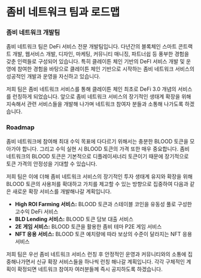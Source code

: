 # 좀비 네트워크 팀과 로드맵

### 좀비 네트워크 개발팀

좀비 네트워크 팀은 DeFi 서비스 전문 개발팀입니다. 다년간의 블록체인 스마트 콘트랙트 개발, 웹서비스 개발, 디자인, 마케팅, 커뮤니티 매니징, 파트너쉽 등 풍부한 경험을 갖춘 인력들로 구성되어 있습니다. 특히 클레이튼 체인 기반의 DeFI 서비스 개발 및 운영에 참여한 경험을 바탕으로 클레이튼 체인 기반으로 시작하는 좀비 네트워크 서비스의 성공적인 개발과 운영을 자신하고 있습니다.&#x20;

저희 팀은 좀비 네트워크 서비스를 통해 클레이튼 체인 최초로 DeFi 3.0 개념의 서비스를 런칭하게 되었습니다. 앞으로 좀비 네트워크 서비스의 장기적인 생태계 확장을 위해 지속해서 관련 서비스들을 개발해 나가며 네트워크 참여자 분들과 소통해 나가도록 하겠습니다.

### Roadmap

좀비 네트워크에 참여해 최대 수익 목표에 다다르기 위해서는 충분한 BLOOD 토큰을 모아가야 합니다. 그리고 수익 실현 시 BLOOD 토큰의 가격 또한 매우 중요합니다. 좀비 네트워크의 BLOOD 토큰은 기본적으로 디플레이셔너리 토큰이기 때문에 장기적으로 토큰 가격의 안정성을 기대할 수 있습니다.&#x20;

저희 팀은 이에 더해 좀비 네트워크 서비스의 장기적인 투자 생태계 유지와 확장을 위해 BLOOD 토큰의 사용처를 확대하고 가치를 제고할 수 있는 방향으로 집중하여 다음과 같은 새로운 확장 서비스를 개발해나갈 계획입니다.

* **High ROI Farming 서비스:** BLOOD 토큰과 스테이블 코인을 유동성 풀로 구성한 고수익 DeFi 서비스&#x20;
* **BLD Lending 서비스:** BLOOD 토큰 담보 대출 서비스        &#x20;
* **2E 게임 서비스:** BLOOD 토큰을 활용한 좀비 테마 P2E 게임 서비스&#x20;
* **NFT 응용 서비스:** BLOOD 토큰 예치량에 따라 보상의 수준이 달라지는 NFT 응용 서비스

저희 팀은 우선 좀비 네트워크 서비스 런칭 후 안정적인 운영과 커뮤니티와의 소통에 집중해나가면서 신규 확장 서비스들을 하나씩 런칭 해나갈 계획입니다. 각각 구체적인 계획이 확정되면 네트워크 참여자 여러분들께 즉시 공지하도록 하겠습니다.

